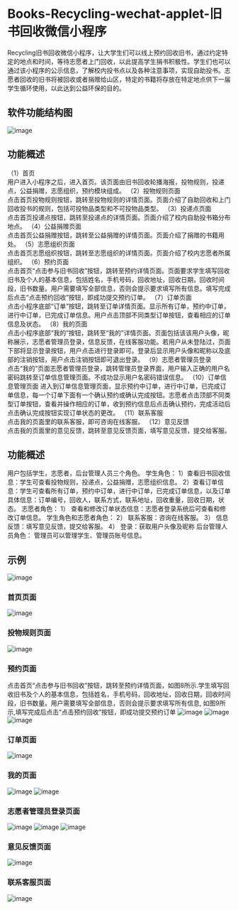 # Books-Recycling-wechat-applet-旧书回收微信小程序
Recycling旧书回收微信小程序，让大学生们可以线上预约回收旧书，通过约定特定的地点和时间，等待志愿者上门回收，以此提高学生捐书积极性。学生们也可以通过该小程序的公示信息，了解校内投书点以及各种注意事项，实现自助投书。志愿者回收的旧书将被回收或者捐赠给山区，特定的书籍将存放在特定地点供下一届学生循环使用，以此达到公益环保的目的。
## 软件功能结构图
![image](https://github.com/IVYEVOL/Books-Recycling-wechat-applet-/assets/52659747/9f59163f-d8cd-47be-96d1-a49b642398e9)
## 功能概述
（1）首页  
用户进入小程序之后，进入首页。该页面由旧书回收轮播海报，投物规则，投递点，公益捐赠，志愿组织，预约模块组成。 
（2）投物规则页面  
点击首页投物规则按钮，跳转至投物规则的详情页面。页面介绍了自助回收和上门回收投书的规则，包括可投物品类型和不可投物品类型。
（3）投递点页面  
点击首页投递点按钮，跳转至投递点的详情页面。页面介绍了校内自助投书箱分布地点。
（4）公益捐赠页面  
点击首页公益捐赠按钮，跳转至公益捐赠的详情页面。页面介绍了捐赠的书籍用处。
（5）志愿组织页面  
点击首页志愿组织按钮，跳转至志愿组织的详情页面。页面介绍了校内志愿者所属组织。
（6）预约页面  
点击首页“点击参与旧书回收”按钮，跳转至预约详情页面。页面要求学生填写回收旧书及个人的基本信息，包括姓名，手机号码，回收地址，回收日期，回收时间段，旧书数量。用户需要填写全部信息，否则会提示要求填写所有信息。填写完成后点击“点击预约回收”按钮，即成功提交预约订单。
（7）订单页面  
点击小程序底部“订单”按钮，跳转至订单详情页面。显示所有订单，预约中订单，进行中订单，已完成订单信息。用户点击顶部不同类型订单按钮，查看相应的订单信息及状态。
（8）我的页面  
点击小程序底部“我的”按钮，跳转至“我的”详情页面。页面包括该该用户头像，昵称展示，志愿者管理员登录，信息反馈，在线客服功能。若用户从未登陆过，页面下部将显示登录按钮，用户点击进行登录即可。登录后显示用户头像和昵称以及底部的注销按钮，用户点击注销按钮即可退出登录。
（9）志愿者管理员登录  
点击“我的”页面志愿者管理员登录，跳转管理员登录界面，用户输入正确的用户名密码跳转至订单信息管理页面。不成功显示用户名密码错误信息。
（10）订单信息管理页面
进入到订单信息管理页面，显示预约中订单，进行中订单，已完成订单信息，每一个订单下面有一个确认预约或确认完成按钮。志愿者点击顶部不同类型订单按钮，查看并操作相应的订单，收到预约信息后点击确认预约，完成活动后点击确认完成按钮实现订单状态的更改。
（11）联系客服  
点击我的页面里的联系客服，即可咨询在线客服。
（12）意见反馈  
点击我的页面里的意见反馈，跳转至意见反馈页面，填写意见反馈，提交给客服。
## 功能概述
用户包括学生，志愿者，后台管理人员三个角色。
学生角色：
1）查看旧书回收信息：学生可查看投物规则，投递点，公益捐赠，志愿组织信息。
2）查看订单信息：学生可查看所有订单，预约中订单，进行中订单，已完成订单信息，以及订单具体信息：订单编号，回收人，联系方式，联系地址，回收重量，回收日期，状态。
志愿者角色：
1）	查看和修改订单状态信息：志愿者登录系统后可查看和修改订单信息。
学生角色和志愿者角色：
2）	联系客服：咨询在线客服。
3）	信息反馈：填写意见反馈，提交给客服。
4）	登录：获取用户头像及昵称
后台管理人员角色：
管理员可以管理学生、管理员账号信息。
## 示例
![image](https://github.com/IVYEVOL/Books-Recycling-wechat-applet-/assets/52659747/c47164eb-5d7f-41ea-a203-66f54c2d4329)
### 首页页面
![image](https://github.com/IVYEVOL/Books-Recycling-wechat-applet-/assets/52659747/d2ead0c7-fa3d-4ed7-8af4-4298acd3273e)
### 投物规则页面
![image](https://github.com/IVYEVOL/Books-Recycling-wechat-applet-/assets/52659747/3fe2c5b7-0d5c-408d-9679-5d8ed81e1bb0)

### 预约页面
点击首页“点击参与旧书回收”按钮，跳转至预约详情页面，如图8所示.学生填写回收旧书及个人的基本信息，包括姓名，手机号码，回收地址，回收日期，回收时间段，旧书数量。用户需要填写全部信息，否则会提示要求填写所有信息, 如图9所示,填写完成后点击“点击预约回收”按钮，即成功提交预约订单
![image](https://github.com/IVYEVOL/Books-Recycling-wechat-applet-/assets/52659747/2f7da859-9429-4fa8-a3c8-76ed90d694c3)
![image](https://github.com/IVYEVOL/Books-Recycling-wechat-applet-/assets/52659747/f2a3778e-7f9b-4cf2-bc58-b8dce7817ffc)
![image](https://github.com/IVYEVOL/Books-Recycling-wechat-applet-/assets/52659747/2b6479bf-fdcb-4cad-940f-a20ee85f2de9)

### 订单页面
![image](https://github.com/IVYEVOL/Books-Recycling-wechat-applet-/assets/52659747/e2ba0358-4a4a-4fbe-a59b-0d210e2ab603)

### 我的页面
![image](https://github.com/IVYEVOL/Books-Recycling-wechat-applet-/assets/52659747/16394768-264d-4066-8ebf-f6d5f7459f2f)
![image](https://github.com/IVYEVOL/Books-Recycling-wechat-applet-/assets/52659747/ad9f65b1-9c1e-47ff-8982-1daee5ec866b)

### 志愿者管理员登录页面
![image](https://github.com/IVYEVOL/Books-Recycling-wechat-applet-/assets/52659747/5ad2f6b2-5f73-4f22-b4b3-864faef0ffe2)
![image](https://github.com/IVYEVOL/Books-Recycling-wechat-applet-/assets/52659747/dfbcd30e-8203-4c15-988e-44e483310f53)
![image](https://github.com/IVYEVOL/Books-Recycling-wechat-applet-/assets/52659747/1e242b91-1265-469e-8b66-c379536b5609)

### 意见反馈页面
![image](https://github.com/IVYEVOL/Books-Recycling-wechat-applet-/assets/52659747/59b63ff6-7da6-41bc-a9af-27240918ab99)

### 联系客服页面
![image](https://github.com/IVYEVOL/Books-Recycling-wechat-applet-/assets/52659747/0db8514a-e8ef-40c2-8267-46b28f4bb5d0)




